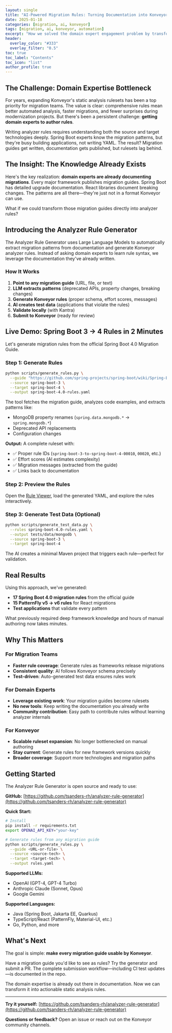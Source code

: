 ```yaml
---
layout: single
title: "AI-Powered Migration Rules: Turning Documentation into Konveyor Rulesets"
date: 2025-01-18
categories: [migration, ai, konveyor]
tags: [migration, ai, konveyor, automation]
excerpt: "How we solved the domain expert engagement problem by transforming migration guides into analyzer rules"
header:
  overlay_color: "#333"
  overlay_filter: "0.5"
toc: true
toc_label: "Contents"
toc_icon: "list"
author_profile: true
---
```


## The Challenge: Domain Expertise Bottleneck

For years, expanding Konveyor's static analysis rulesets has been a top priority for migration teams. The value is clear: comprehensive rules mean better automated analysis, faster migrations, and fewer surprises during modernization projects. But there's been a persistent challenge: **getting domain experts to author rules**.

Writing analyzer rules requires understanding both the source and target technologies deeply. Spring Boot experts know the migration patterns, but they're busy building applications, not writing YAML. The result? Migration guides get written, documentation gets published, but rulesets lag behind.

## The Insight: The Knowledge Already Exists

Here's the key realization: **domain experts are already documenting migrations**. Every major framework publishes migration guides. Spring Boot has detailed upgrade documentation. React libraries document breaking changes. The patterns are all there—they're just not in a format Konveyor can use.

What if we could transform those migration guides directly into analyzer rules?

## Introducing the Analyzer Rule Generator

The Analyzer Rule Generator uses Large Language Models to automatically extract migration patterns from documentation and generate Konveyor analyzer rules. Instead of asking domain experts to learn rule syntax, we leverage the documentation they've already written.

### How It Works

1. **Point to any migration guide** (URL, file, or text)
2. **LLM extracts patterns** (deprecated APIs, property changes, breaking changes)
3. **Generate Konveyor rules** (proper schema, effort scores, messages)
4. **AI creates test data** (applications that violate the rules)
5. **Validate locally** (with Kantra)
6. **Submit to Konveyor** (ready for review)

## Live Demo: Spring Boot 3 → 4 Rules in 2 Minutes

Let's generate migration rules from the official Spring Boot 4.0 Migration Guide.

### Step 1: Generate Rules

```bash
python scripts/generate_rules.py \
  --guide "https://github.com/spring-projects/spring-boot/wiki/Spring-Boot-4.0-Migration-Guide" \
  --source spring-boot-3 \
  --target spring-boot-4 \
  --output spring-boot-4.0-rules.yaml
```

The tool fetches the migration guide, analyzes code examples, and extracts patterns like:
- MongoDB property renames (`spring.data.mongodb.*` → `spring.mongodb.*`)
- Deprecated API replacements
- Configuration changes

**Output:** A complete ruleset with:
- ✅ Proper rule IDs (`spring-boot-3-to-spring-boot-4-00010`, `00020`, etc.)
- ✅ Effort scores (AI estimates complexity)
- ✅ Migration messages (extracted from the guide)
- ✅ Links back to documentation

### Step 2: Preview the Rules

Open the [Rule Viewer](https://tsanders-rh.github.io/analyzer-rule-generator/rule-viewer.html), load the generated YAML, and explore the rules interactively.

### Step 3: Generate Test Data (Optional)

```bash
python scripts/generate_test_data.py \
  --rules spring-boot-4.0-rules.yaml \
  --output tests/data/mongodb \
  --source spring-boot-3 \
  --target spring-boot-4
```

The AI creates a minimal Maven project that triggers each rule—perfect for validation.

## Real Results

Using this approach, we've generated:
- **17 Spring Boot 4.0 migration rules** from the official guide
- **15 PatternFly v5 → v6 rules** for React migrations
- **Test applications** that validate every pattern

What previously required deep framework knowledge and hours of manual authoring now takes minutes.

## Why This Matters

### For Migration Teams
- **Faster rule coverage**: Generate rules as frameworks release migrations
- **Consistent quality**: AI follows Konveyor schema precisely
- **Test-driven**: Auto-generated test data ensures rules work

### For Domain Experts
- **Leverage existing work**: Your migration guides become rulesets
- **No new tools**: Keep writing the documentation you already write
- **Community contribution**: Easy path to contribute rules without learning analyzer internals

### For Konveyor
- **Scalable ruleset expansion**: No longer bottlenecked on manual authoring
- **Stay current**: Generate rules for new framework versions quickly
- **Broader coverage**: Support more technologies and migration paths

## Getting Started

The Analyzer Rule Generator is open source and ready to use:

**GitHub:** [https://github.com/tsanders-rh/analyzer-rule-generator](https://github.com/tsanders-rh/analyzer-rule-generator)

**Quick Start:**
```bash
# Install
pip install -r requirements.txt
export OPENAI_API_KEY="your-key"

# Generate rules from any migration guide
python scripts/generate_rules.py \
  --guide <URL-or-file> \
  --source <source-tech> \
  --target <target-tech> \
  --output rules.yaml
```

**Supported LLMs:**
- OpenAI (GPT-4, GPT-4 Turbo)
- Anthropic Claude (Sonnet, Opus)
- Google Gemini

**Supported Languages:**
- Java (Spring Boot, Jakarta EE, Quarkus)
- TypeScript/React (PatternFly, Material-UI, etc.)
- Go, Python, and more

## What's Next

The goal is simple: **make every migration guide usable by Konveyor**.

Have a migration guide you'd like to see as rules? Try the generator and submit a PR. The complete submission workflow—including CI test updates—is documented in the repo.

The domain expertise is already out there in documentation. Now we can transform it into actionable static analysis rules.

---

**Try it yourself:** [https://github.com/tsanders-rh/analyzer-rule-generator](https://github.com/tsanders-rh/analyzer-rule-generator)

**Questions or feedback?** Open an issue or reach out on the Konveyor community channels.
